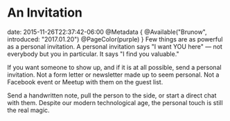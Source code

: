 # An Invitation
date: 2015-11-26T22:37:42-06:00
@Metadata {
  @Available("Brunow", introduced: "2017.01.20")
  @PageColor(purple)
}
Few things are as powerful as a personal invitation. A personal invitation says "I want YOU here" &mdash; not everybody but you in particular. It says "I find you valuable."

If you want someone to show up, and if it is at all possible, send a personal invitation. Not a form letter or newsletter made up to seem personal. Not a Facebook event or Meetup with them on the guest list. 

Send a handwritten note, pull the person to the side, or start a direct chat with them. Despite our modern technological age, the personal touch is still the real magic.
